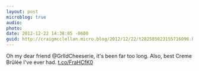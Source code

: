 ```yaml
---
layout: post
microblog: true
audio: 
photo: 
date: 2012-12-22 14:38:05 -0600
guid: http://craigmcclellan.micro.blog/2012/12/22/t282585823155716096.html
---
```

Oh my dear friend @GrlldCheeserie, it's been far too long. Also, best Creme Brûlée I've ever had. [t.co/FraHCfK0](http://t.co/FraHCfK0)
